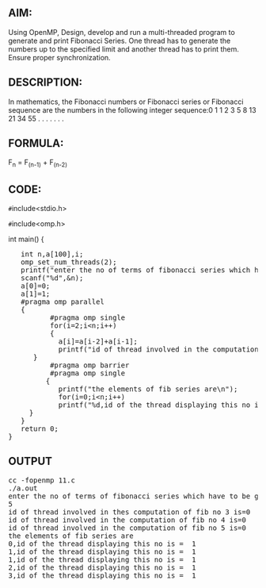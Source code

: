 ## AIM:
 Using OpenMP, Design, develop and run a multi-threaded program to generate and print Fibonacci Series. One thread has to generate the  numbers up to the specified limit and another thread has to print them. Ensure proper synchronization.

## DESCRIPTION:
In mathematics, the Fibonacci numbers or Fibonacci series or Fibonacci sequence are the numbers in the following integer sequence:0 1 1 2 3 5 8 13 21 34 55 . . . . . . . 
## FORMULA:
F<sub>n</sub> = F<sub>(n-1)</sub> + F<sub>(n-2)</sub>
## CODE:
`#`include&lt;stdio.h&gt;

`#`include&lt;omp.h&gt;

int main()
{
<pre>   int n,a[100],i;
   omp_set_num_threads(2);
   printf("enter the no of terms of fibonacci series which have to be generated\n");
   scanf("%d",&n);
   a[0]=0;
   a[1]=1;
   #pragma omp parallel
   {
    	  #pragma omp single
    	  for(i=2;i&lt;n;i++)
    	  {
           	a[i]=a[i-2]+a[i-1];
     		printf("id of thread involved in the computation of fib no %d is=%d\n",i+1,omp_get_thread_num());
   	  }
          #pragma omp barrier
          #pragma omp single
    	 {
       		printf("the elements of fib series are\n");
       		for(i=0;i&lt;n;i++)
       		printf("%d,id of the thread displaying this no is =  %d\n",a[i],omp_get_thread_num());
   	 }
   }
   return 0;
}
</pre>
## OUTPUT
<pre>
cc -fopenmp 11.c 
./a.out
enter the no of terms of fibonacci series which have to be generated
5
id of thread involved in thes computation of fib no 3 is=0
id of thread involved in the computation of fib no 4 is=0
id of thread involved in the computation of fib no 5 is=0
the elements of fib series are
0,id of the thread displaying this no is =  1
1,id of the thread displaying this no is =  1
1,id of the thread displaying this no is =  1
2,id of the thread displaying this no is =  1
3,id of the thread displaying this no is =  1
</pre>

